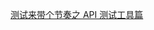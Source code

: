 [测试来带个节奏之 API 测试工具篇](http://weekly.manong.io/bounce?url=https%3A%2F%2Ftesterhome.com%2Ftopics%2F5372&aid=6931&nid=127)  
